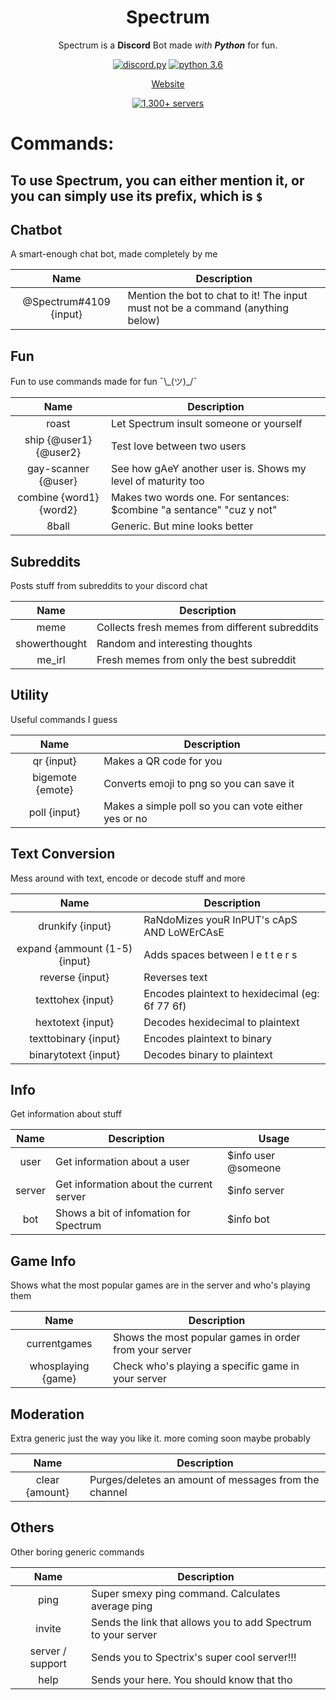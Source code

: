 <center>

# Spectrum


Spectrum is a **Discord** Bot made *with **Python*** for fun.

[![discord.py](https://img.shields.io/badge/discord-py-blue.svg)](https://github.com/Rapptz/discord.py/tree/rewrite)
[![python 3.6](https://img.shields.io/badge/python-3.6-orange.svg)](https://www.python.org/)


[Website](http://spectrix.me/spectrum/)

[![1,300+ servers](https://discordbots.org/api/widget/320590882187247617.svg)](https://discordbots.org/bot/320590882187247617)



</center>

# Commands:
## To use Spectrum, you can either mention it, or you can simply use its prefix, which is `$` 


## Chatbot
A smart-enough chat bot, made completely by me

| **Name** | **Description** |
|:---:|---|
| @Spectrum#4109 {input} | Mention the bot to chat to it! The input must not be a command (anything below)|

## Fun
Fun to use commands made for fun ¯\\\_(ツ)_/¯

| **Name** | **Description** |
|:---:|---|
| roast | Let Spectrum insult someone or yourself |
| ship {@user1} {@user2} | Test love between two users|
| gay-scanner {@user} | See how gAeY another user is. Shows my level of maturity too |
| combine {word1} {word2} | Makes two words one. For sentances: $combine "a sentance" "cuz y not" |
| 8ball | Generic. But mine looks better |

## Subreddits
Posts stuff from subreddits to your discord chat

| **Name** | **Description** |
|:---:|---|
| meme | Collects fresh memes from different subreddits |
| showerthought | Random and interesting thoughts |
| me_irl | Fresh memes from only the best subreddit |

## Utility
Useful commands I guess

| **Name** | **Description** |
|:---:|---|
| qr {input} | Makes a QR code for you |
| bigemote {emote} | Converts emoji to png so you can save it |
| poll {input} | Makes a simple poll so you can vote either yes or no |

## Text Conversion
Mess around with text, encode or decode stuff and more

| **Name** | **Description** |
|:---:|---|
| drunkify {input} | RaNdoMizes youR InPUT's cApS AND LoWErCAsE |
| expand {ammount (1-5) {input} | Adds spaces between  l e t t e r s |
| reverse {input} | Reverses text |
| texttohex {input} | Encodes plaintext to hexidecimal (eg: 6f 77 6f)|
| hextotext {input} | Decodes hexidecimal to plaintext |
| texttobinary {input} | Encodes plaintext to binary |
| binarytotext {input} | Decodes binary to plaintext |

## Info
Get information about stuff

| **Name** | **Description** | **Usage** |
|:---:|---|---|
| user | Get information about a user | $info user @someone |
| server | Get information about the current server | $info server |
| bot | Shows a bit of infomation for Spectrum | $info bot |

## Game Info
Shows what the most popular games are in the server and who's playing them

| **Name** | **Description** |
|:---:|---|
| currentgames | Shows the most popular games in order from your server |
| whosplaying {game} | Check who's playing a specific game in your server |

## Moderation
Extra generic just the way you like it. more coming soon maybe probably

| **Name** | **Description** |
|:---:|---|
| clear {amount} | Purges/deletes an amount of messages from the channel |

## Others
Other boring generic commands

| **Name** | **Description** |
|:---:|---|
| ping | Super smexy ping command. Calculates average ping |
| invite | Sends the link that allows you to add Spectrum to your server |
| server / support | Sends you to Spectrix's super cool server!!! |
| help | Sends your here. You should know that tho |